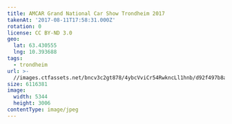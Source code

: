 ```yaml
---
title: AMCAR Grand National Car Show Trondheim 2017
takenAt: '2017-08-11T17:58:31.000Z'
rotation: 0
license: CC BY-ND 3.0
geo:
  lat: 63.430555
  lng: 10.393688
tags:
  - trondheim
url: >-
  //images.ctfassets.net/bncv3c2gt878/4ybcVviCr54RwkncLl1hnb/d92f497b8afc30a21af2376cf2fe746e/amcar-grand-national-car-show-trondheim-2017_36370986991_o
size: 6116381
image:
  width: 5344
  height: 3006
contentType: image/jpeg
---
```



